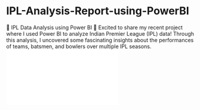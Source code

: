 # IPL-Analysis-Report-using-PowerBI
🚀 IPL Data Analysis using Power BI 🏏  Excited to share my recent project where I used Power BI to analyze Indian Premier League (IPL) data! Through this analysis, I uncovered some fascinating insights about the performances of teams, batsmen, and bowlers over multiple IPL seasons. 
![IPL-Analysis-Report-using-PowerBI](Pratik_IPL_Analysis_Report_pdf.pdf)
